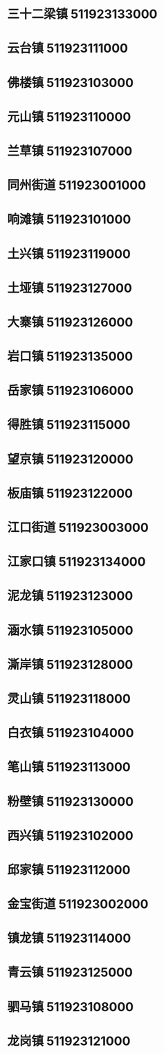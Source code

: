 # 三十二梁镇 511923133000
# 云台镇 511923111000
# 佛楼镇 511923103000
# 元山镇 511923110000
# 兰草镇 511923107000
# 同州街道 511923001000
# 响滩镇 511923101000
# 土兴镇 511923119000
# 土垭镇 511923127000
# 大寨镇 511923126000
# 岩口镇 511923135000
# 岳家镇 511923106000
# 得胜镇 511923115000
# 望京镇 511923120000
# 板庙镇 511923122000
# 江口街道 511923003000
# 江家口镇 511923134000
# 泥龙镇 511923123000
# 涵水镇 511923105000
# 澌岸镇 511923128000
# 灵山镇 511923118000
# 白衣镇 511923104000
# 笔山镇 511923113000
# 粉壁镇 511923130000
# 西兴镇 511923102000
# 邱家镇 511923112000
# 金宝街道 511923002000
# 镇龙镇 511923114000
# 青云镇 511923125000
# 驷马镇 511923108000
# 龙岗镇 511923121000

